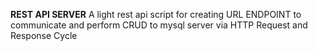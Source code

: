 **REST API SERVER**
A light rest api script for creating URL ENDPOINT to communicate and perform CRUD to mysql server via HTTP Request and Response Cycle

